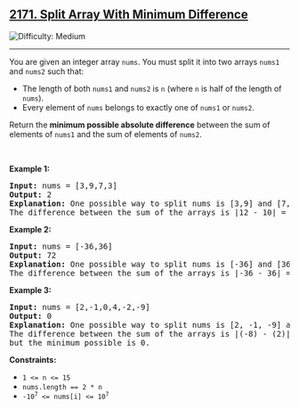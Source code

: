 <h2><a href="https://leetcode.com/problems/split-array-with-minimum-difference/">
2171. Split Array With Minimum Difference</a></h2>
<img src="https://img.shields.io/badge/Difficulty-Medium-yellow" alt="Difficulty: Medium" />
<hr>

<p>You are given an integer array <code>nums</code>. You must split it into two arrays <code>nums1</code> and <code>nums2</code> such that:</p>
<ul>
  <li>The length of both <code>nums1</code> and <code>nums2</code> is <code>n</code> (where <code>n</code> is half of the length of <code>nums</code>).</li>
  <li>Every element of <code>nums</code> belongs to exactly one of <code>nums1</code> or <code>nums2</code>.</li>
</ul>

<p>Return the <strong>minimum possible absolute difference</strong> between the sum of elements of <code>nums1</code> and the sum of elements of <code>nums2</code>.</p>

<p>&nbsp;</p>

<p><strong class="example">Example 1:</strong></p>
<pre>
<strong>Input:</strong> nums = [3,9,7,3]
<strong>Output:</strong> 2
<strong>Explanation:</strong> One possible way to split nums is [3,9] and [7,3].
The difference between the sum of the arrays is |12 - 10| = 2.
</pre>

<p><strong class="example">Example 2:</strong></p>
<pre>
<strong>Input:</strong> nums = [-36,36]
<strong>Output:</strong> 72
<strong>Explanation:</strong> One possible way to split nums is [-36] and [36].
The difference between the sum of the arrays is |-36 - 36| = 72.
</pre>

<p><strong class="example">Example 3:</strong></p>
<pre>
<strong>Input:</strong> nums = [2,-1,0,4,-2,-9]
<strong>Output:</strong> 0
<strong>Explanation:</strong> One possible way to split nums is [2, -1, -9] and [0, 4, -2].
The difference between the sum of the arrays is |(-8) - (2)| = 10, 
but the minimum possible is 0.
</pre>

<p><strong>Constraints:</strong></p>
<ul>
  <li><code>1 &lt;= n &lt;= 15</code></li>
  <li><code>nums.length == 2 * n</code></li>
  <li><code>-10<sup>7</sup> &lt;= nums[i] &lt;= 10<sup>7</sup></code></li>
</ul>
